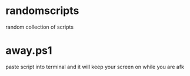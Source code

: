 # randomscripts

random collection of scripts

# away.ps1
paste script into terminal and it will keep your screen on while you are afk
